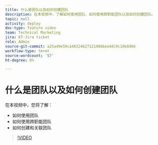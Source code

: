 ```yaml
---
title: 什么是团队以及如何创建团队
description: 在本视频中，了解如何使用团队、如何使用跨职能团队以及如何创建团队。
topic: null
activity: deploy
doc-type: feature video
team: Technical Marketing
jira: KT-Jira ticket
role: Admin
source-git-commit: a25a49e59ca483246271214886ea4dc9c10e8d66
workflow-type: tm+mt
source-wordcount: '57'
ht-degree: 0%

---
```


# 什么是团队以及如何创建团队

在本视频中，您将了解：

* 如何使用团队
* 如何使用跨职能团队
* 如何创建和关联团队

>[!VIDEO](https://video.tv.adobe.com/v/335071/?quality=12&learn=on)
